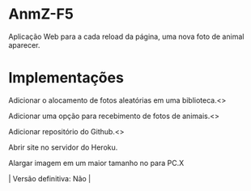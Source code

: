 # AnmZ-F5
Aplicação Web para a cada reload da página, uma nova foto de animal aparecer.

# Implementações
Adicionar o alocamento de fotos aleatórias em uma biblioteca.<>

Adicionar uma opção para recebimento de fotos de animais.<>

Adicionar repositório do Github.<>

Abrir site no servidor do Heroku.

Alargar imagem em um maior tamanho no para PC.X


| Versão definitiva: Não |